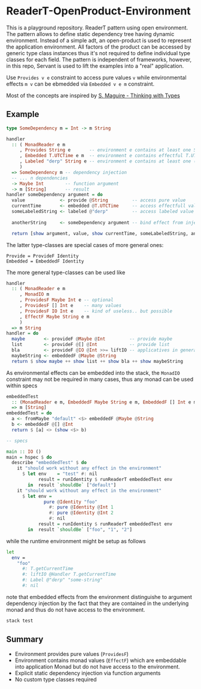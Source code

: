 # ReaderT-OpenProduct-Environment

This is a playground repository. ReaderT pattern using open environment. The pattern allows to define static dependency tree having dynamic environment.
Instead of a simple adt, an open-product is used to represent the application environment.
All factors of the product can be accessed by generic type class instances thus it's not required to define individual type classes for each field. The pattern is independent of frameworks, however, in this repo, Servant is used to lift the examples into a "real" application.

Use `Provides v e` constraint to access pure values `v` while environmental effects `m v` can be ebmedded via `Embedded v e m` constraint.

Most of the concepts are inspired by [S. Maguire - Thinking with Types][1]

## Example

```haskell
type SomeDependency m = Int -> m String

handler
  :: ( MonadReader e m
     , Provides String e       -- environment e contains at least one String
     , Embedded T.UTCTime e m  -- environment e contains effectful T.UTCTime
     , Labeled "derp" String e -- environment e contains at least one (Label "derp" String)
     )
  => SomeDependency m -- dependency injection
  -- ... n dependencies
  -> Maybe Int        -- function argument
  -> m [String]       -- result
handler someDependency argument = do
  value             <- provide @String         -- access pure value
  currentTime       <- embedded @T.UTCTime     -- access effectfull value
  someLabeledString <- labeled @"derp"         -- access labeled value
  
  anotherString     <- someDependency argument -- bind effect from injected function

  return [show argument, value, show currentTime, someLabeledString, anotherString]
```

The latter type-classes are special cases of more general ones:

```
Provide = ProvideF Identity
Embedded = EmbeddedF Identity
```

The more general type-classes can be used like

```haskell
handler
  :: ( MonadReader e m
     , MonadIO m
     , ProvidesF Maybe Int e -- optional
     , ProvidesF [] Int e    -- many values
     , ProvidesF IO Int e    -- kind of useless.. but possible
     , EffectF Maybe String e m
     )
  => m String
handler = do
  maybe       <- provideF @Maybe @Int         -- provide maybe
  list        <- provideF @[] @Int            -- provide list
  bla         <- provideF @IO @Int >>= liftIO -- applicatives in general are working, thus IO
  maybeString <- embeddedF @Maybe @String
  return $ show maybe ++ show list ++ show bla ++ show maybeString
```

As environmental effects can be embedded into the stack, the `MonadIO` constraint may not be required in many cases, thus any monad can be used within specs

```haskell
embeddedTest
  :: (MonadReader e m, EmbeddedF Maybe String e m, EmbeddedF [] Int e m)
  => m [String]
embeddedTest = do
  a <- fromMaybe "default" <$> embeddedF @Maybe @String
  b <- embeddedF @[] @Int
  return $ [a] <> (show <$> b)

-- specs

main :: IO ()
main = hspec $ do
  describe "embeddedTest" $ do
    it "should work without any effect in the environment"
      $ let env    = "test" #: nil
            result = runIdentity $ runReaderT embeddedTest env
        in  result `shouldBe` ["default"]
    it "should work without any effect in the environment"
      $ let env =
              pure @Identity "foo"
                #: pure @Identity @Int 1
                #: pure @Identity @Int 2
                #: nil
            result = runIdentity $ runReaderT embeddedTest env
        in  result `shouldBe` ["foo", "1", "2"]
```

while the runtime environment might be setup as follows

```bash
let
  env =
    "foo"
      #: T.getCurrentTime
      #: liftIO @Handler T.getCurrentTime
      #: Label @"derp" "some-string"
      #: nil
```

note that embedded effects from the environment distinguishe to argument dependency injection by the fact that they are contained in the underlying monad and thus do not have access to the environment.

```bash
stack test
```

## Summary

- Environment provides pure values (`ProvidesF`)
- Environment contains monad values (`EffectF`) which are embeddable into application Monad but do not have access to the environment.
- Explicit static dependency injection via function arguments
- No custom type classes required

[1]: https://leanpub.com/thinking-with-types
